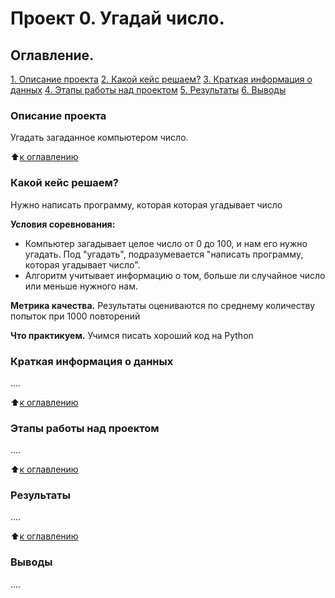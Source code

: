 # Проект 0. Угадай число.

## Оглавление.
[1. Описание проекта]()
[2. Какой кейс решаем?]()
[3. Краткая информация о данных]()
[4. Этапы работы над проектом]()
[5. Результаты]()
[6. Выводы]()

### Описание проекта
Угадать загаданное компьютером число.

:arrow_up:[к оглавлению]()


### Какой кейс решаем?
Нужно написать программу, которая которая угадывает число

**Условия соревнования:**
- Компьютер загадывает целое число от 0 до 100, и нам его нужно угадать. Под "угадать", подразумевается "написать 
программу, которая угадывает число".
- Алгоритм учитывает информацию о том, больше ли случайное число или меньше нужного нам.

**Метрика качества.**
Результаты оцениваются по среднему количеству попыток при 1000 повторений

**Что практикуем.**
Учимся писать хороший код на Python


### Краткая информация о данных
....

:arrow_up:[к оглавлению]()


### Этапы работы над проектом
....

:arrow_up:[к оглавлению]()


### Результаты
....

:arrow_up:[к оглавлению]()


### Выводы
....